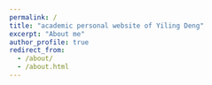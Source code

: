 ```yaml
---
permalink: /
title: "academic personal website of Yiling Deng"
excerpt: "About me"
author_profile: true
redirect_from: 
  - /about/
  - /about.html
---
```



